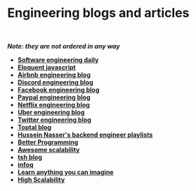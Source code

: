 # Engineering blogs and articles 



<br />

***Note: they are not ordered in any way***

* **[Software engineering daily](https://softwareengineeringdaily.com)**
* **[Eloquent javascript](https://eloquentjavascript.net/)**
* **[Airbnb engineering blog](https://medium.com/airbnb-engineering)**
* **[Discord engineering blog](https://blog.discord.com/tagged/engineering)**
* **[Facebook engineering blog](https://engineering.fb.com)**
* **[Paypal engineering blog](https://medium.com/paypal-engineering)**
* **[Netflix engineering blog](https://netflixtechblog.com)**
* **[Uber engineering blog](https://eng.uber.com)**
* **[Twitter engineering blog](https://blog.twitter.com/engineering/en_us.html)**
* **[Toptal blog](https://www.toptal.com/developers/blog)**
* **[Hussein Nasser's backend engineer playlists](https://www.husseinnasser.com/p/software-engineering-videos.html)**
* **[Better Programming](https://betterprogramming.pub)**
* **[Awesome scalability](http://awesome-scalability.com)**
* **[tsh blog](https://tsh.io/blog/)**
* **[infoq](https://www.infoq.com)**
* **[Learn anything you can imagine](https://www.tutorialspoint.com/tutorialslibrary.htm)**
* **[High Scalability](http://highscalability.com)**
